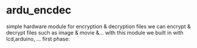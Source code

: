 # ardu_encdec
simple hardware module for encryption &amp; decryption files 
we can encrypt & decrypt files such as image & movie &... with this module we built in with lcd,arduino, ...
first phase:

